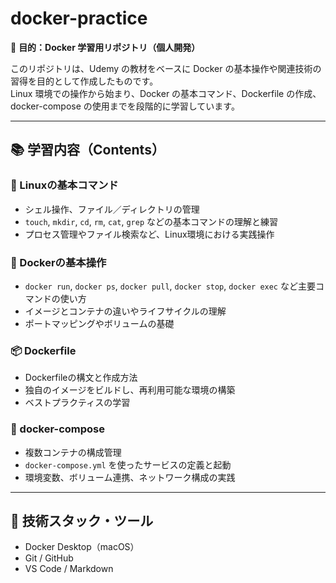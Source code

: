 # docker-practice

🎯 **目的：Docker 学習用リポジトリ（個人開発）**

このリポジトリは、Udemy の教材をベースに Docker の基本操作や関連技術の習得を目的として作成したものです。  
Linux 環境での操作から始まり、Docker の基本コマンド、Dockerfile の作成、docker-compose の使用までを段階的に学習しています。

---

## 📚 学習内容（Contents）

### 🐧 Linuxの基本コマンド
- シェル操作、ファイル／ディレクトリの管理
- `touch`, `mkdir`, `cd`, `rm`, `cat`, `grep` などの基本コマンドの理解と練習
- プロセス管理やファイル検索など、Linux環境における実践操作

### 🐳 Dockerの基本操作
- `docker run`, `docker ps`, `docker pull`, `docker stop`, `docker exec` など主要コマンドの使い方
- イメージとコンテナの違いやライフサイクルの理解
- ポートマッピングやボリュームの基礎

### 📦 Dockerfile
- Dockerfileの構文と作成方法
- 独自のイメージをビルドし、再利用可能な環境の構築
- ベストプラクティスの学習

### 🧩 docker-compose
- 複数コンテナの構成管理
- `docker-compose.yml` を使ったサービスの定義と起動
- 環境変数、ボリューム連携、ネットワーク構成の実践

---

## 🔧 技術スタック・ツール
- Docker Desktop（macOS）
- Git / GitHub
- VS Code / Markdown

